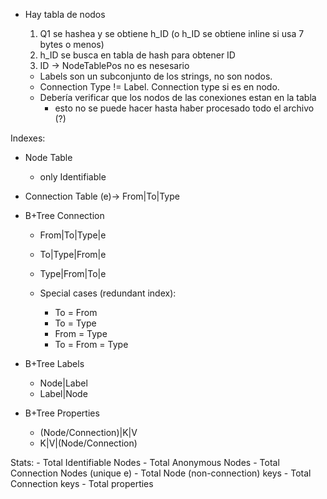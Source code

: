 - Hay tabla de nodos
    1) Q1 se hashea y se obtiene h_ID (o h_ID se obtiene inline si usa 7 bytes o menos)
    2) h_ID se busca en tabla de hash para obtener ID
    3) ID -> NodeTablePos no es nesesario

    - Labels son un subconjunto de los strings, no son nodos.
    - Connection Type != Label. Connection type si es en nodo.
    - Debería verificar que los nodos de las conexiones estan en la tabla
        - esto no se puede hacer hasta haber procesado todo el archivo (?)

Indexes:
- Node Table
    - only Identifiable

- Connection Table (e)-> From|To|Type

- B+Tree Connection
    - From|To|Type|e
    - To|Type|From|e
    - Type|From|To|e

    - Special cases (redundant index):
        - To = From
        - To = Type
        - From = Type
        - To = From = Type

- B+Tree Labels
    - Node|Label
    - Label|Node

- B+Tree Properties
    - (Node/Connection)|K|V
    - K|V|(Node/Connection)

Stats:
    - Total Identifiable Nodes
    - Total Anonymous Nodes
    - Total Connection Nodes (unique e)
    - Total Node (non-connection) keys
    - Total Connection keys
    - Total properties
